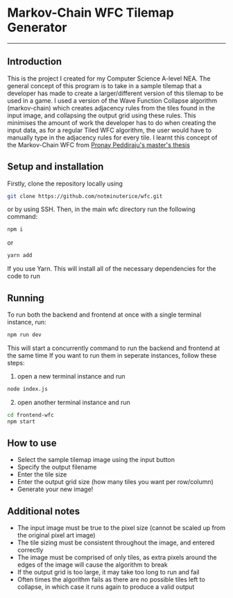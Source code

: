 # Markov-Chain WFC Tilemap Generator

---

## Introduction

This is the project I created for my Computer Science A-level NEA. The general concept of this program is to take in a sample tilemap that a developer has made to create a larger/different version of this tilemap to be used in a game. I used a version of the Wave Function Collapse algorithm (markov-chain) which creates adjacency rules from the tiles found in the input image, and collapsing the output grid using these rules. This minimises the amount of work the developer has to do when creating the input data, as for a regular Tiled WFC algorithm, the user would have to manually type in the adjacency rules for every tile. I learnt this concept of the Markov-Chain WFC from [Pronay Peddiraju's master's thesis](https://www.pronay.me/thesis-markov-chain-based-wave-function-collapse/)

## Setup and installation

Firstly, clone the repository locally using

```sh
git clone https://github.com/notminuterice/wfc.git
```

or by using SSH. Then, in the main wfc directory run the following command:

```sh
npm i
```

or

```sh
yarn add
```

If you use Yarn. This will install all of the necessary dependencies for the code to run

## Running

To run both the backend and frontend at once with a single terminal instance, run:

```sh
npm run dev
```

This will start a concurrently command to run the backend and frontend at the same time
If you want to run them in seperate instances, follow these steps:

1. open a new terminal instance and run

```sh
node index.js
```

2. open another terminal instance and run

```sh
cd frontend-wfc
npm start
```

## How to use

- Select the sample tilemap image using the input button
- Specify the output filename
- Enter the tile size
- Enter the output grid size (how many tiles you want per row/column)
- Generate your new image!

## Additional notes

- The input image must be true to the pixel size (cannot be scaled up from the original pixel art image)
- The tile sizing must be consistent throughout the image, and entered correctly
- The image must be comprised of only tiles, as extra pixels around the edges of the image will cause the algorithm to break
- If the output grid is too large, it may take too long to run and fail
- Often times the algorithm fails as there are no possible tiles left to collapse, in which case it runs again to produce a valid output
